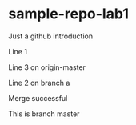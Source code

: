 # sample-repo-lab1

Just a github introduction

Line 1


Line 3 on origin-master


Line 2 on branch a

Merge successful

This is branch master
